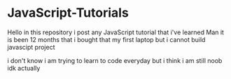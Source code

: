 # JavaScript-Tutorials
Hello in this repository i post any JavaScript tutorial that i've learned
Man it is been 12 months that i bought that my first laptop but i cannot build javascipt project

i don't know i am trying to learn to code everyday but i think i am still noob idk actually